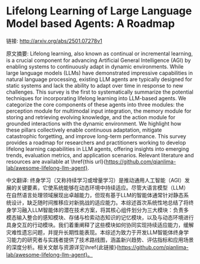 # Lifelong Learning of Large Language Model based Agents: A Roadmap

链接: http://arxiv.org/abs/2501.07278v1

原文摘要:
Lifelong learning, also known as continual or incremental learning, is a
crucial component for advancing Artificial General Intelligence (AGI) by
enabling systems to continuously adapt in dynamic environments. While large
language models (LLMs) have demonstrated impressive capabilities in natural
language processing, existing LLM agents are typically designed for static
systems and lack the ability to adapt over time in response to new challenges.
This survey is the first to systematically summarize the potential techniques
for incorporating lifelong learning into LLM-based agents. We categorize the
core components of these agents into three modules: the perception module for
multimodal input integration, the memory module for storing and retrieving
evolving knowledge, and the action module for grounded interactions with the
dynamic environment. We highlight how these pillars collectively enable
continuous adaptation, mitigate catastrophic forgetting, and improve long-term
performance. This survey provides a roadmap for researchers and practitioners
working to develop lifelong learning capabilities in LLM agents, offering
insights into emerging trends, evaluation metrics, and application scenarios.
Relevant literature and resources are available at \href{this
url}{https://github.com/qianlima-lab/awesome-lifelong-llm-agent}.

中文翻译:
终身学习（又称持续学习或增量学习）是推动通用人工智能（AGI）发展的关键要素，它使系统能够在动态环境中持续适应。尽管大语言模型（LLM）在自然语言处理领域展现出卓越能力，但现有基于LLM的智能体通常针对静态系统设计，缺乏随时间推移应对新挑战的适应能力。本综述首次系统性地总结了将终身学习融入LLM智能体的潜在技术方案，将其核心组件划分为三大模块：负责多模态输入整合的感知模块、存储与检索动态知识的记忆模块，以及与动态环境进行具身交互的行动模块。我们着重阐释了这些模块如何协同实现持续适应能力，缓解灾难性遗忘问题，并提升长期性能表现。本综述为致力于开发LLM智能体终身学习能力的研究者与实践者提供了技术路线图，涵盖新兴趋势、评估指标和应用场景的深度分析。相关文献与资源详见\href{此链接}{https://github.com/qianlima-lab/awesome-lifelong-llm-agent}。
